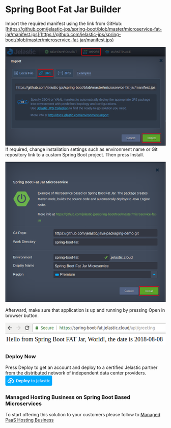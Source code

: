 # Spring Boot Fat Jar Builder

Import the required manifest using the link from GitHub:
[https://github.com/jelastic-jps/spring-boot/blob/master/microservice-fat-jar/manifest.jps](https://github.com/jelastic-jps/spring-boot/blob/master/microservice-fat-jar/manifest.jps)

![import manifest](../images/import.png)
If required, change installation settings such as environment name or Git repository link to a custom Spring Boot project. Then press Install.

![install](../images/install.png)

Afterward, make sure that application is up and running by pressing Open in browser button. 

![application](../images/application.png) 

### Deploy Now

Press Deploy to get an account and deploy to a certified Jelastic partner from the distributed network of independent data center providers.
[![deploy](../images/deploy-to-jelastic.png)](https://jelastic.com/install-application/?manifest=https://raw.githubusercontent.com/jelastic-jps/spring-boot/master/microservice-fat-jar/manifest.jps) 

### Managed Hosting Business on Spring Boot Based Microservices

To start offering this solution to your customers please follow to [Managed PaaS Hosting Business](https://jelastic.com/apaas/) 